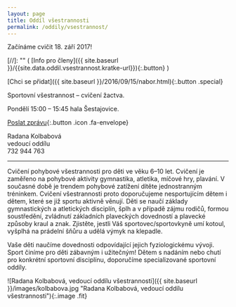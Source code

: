 ```yaml
---
layout: page
title: Oddíl všestrannosti
permalink: /oddily/vsestrannost/
---
```


Začínáme cvičit 18. září 2017!

[//]: "" (   [Info pro členy]({{ site.baseurl }}/{{site.data.oddil.vsestrannost.kratke-url}}){:.button}  )

[Chci se přidat]({{ site.baseurl }}/2016/09/15/nabor.html){:.button .special}

Sportovní všestrannost – cvičení žactva.

Pondělí 15:00 – 15:45 hala Šestajovice.

[Poslat zprávu](#f){:.button .icon .fa-envelope}

Radana Kolbabová  
vedoucí oddílu  
732 944 763  

---

Cvičení pohybové všestrannosti pro děti ve věku 6–10 let. Cvičení je zaměřeno na pohybové aktivity gymnastika, atletika, míčové hry, plavání. V současné době je trendem pohybové zatížení dítěte jednostranným tréninkem. Cvičení všestrannosti proto doporučujeme nesportujícím dětem i dětem, které se již sportu aktivně věnují. Děti se naučí základy gymnastických a atletických disciplín, šplh a v případě zájmu rodičů, formou soustředění, zvládnutí základních plaveckých dovedností a plavecké způsoby kraul a znak. Zjistěte, jestli Váš sportovec/sportovkyně umí kotoul, vyšplhá na prádelní šňůru a udělá výmyk na klepadle.

Vaše děti naučíme dovednosti odpovídající jejich fyziologickému vývoji. Sport činíme pro děti zábavným i užitečným! Dětem s nadáním nebo chutí pro konkrétní sportovní disciplínu, doporučíme specializované sportovní oddíly.

![Radana Kolbabová, vedoucí oddílu všestrannosti]({{ site.baseurl }}/images/kolbabova.jpg "Radana Kolbabová, vedoucí oddílu všestrannosti"){:.image .fit}

